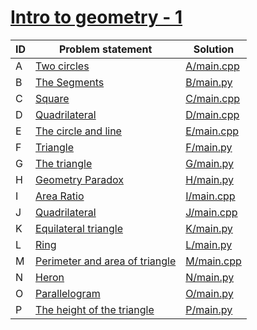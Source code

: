 # [Intro to geometry - 1](https://www.e-olymp.com/ru/contests/8947)



| ID | Problem statement                                                                         | Solution                 |
|----|-------------------------------------------------------------------------------------------|--------------------------|
| A  | [Two circles](https://www.e-olymp.com/en/contests/8947/problems/77331)                    | [A/main.cpp](A/main.cpp) |
| B  | [The Segments](https://www.e-olymp.com/en/contests/8947/problems/77332)                   | [B/main.py](B/main.py)   |
| C  | [Square](https://www.e-olymp.com/en/contests/8947/problems/77333)                         | [C/main.cpp](C/main.cpp) |
| D  | [Quadrilateral](https://www.e-olymp.com/en/contests/8947/problems/77334)                  | [D/main.cpp](D/main.cpp) |
| E  | [The circle and line](https://www.e-olymp.com/ru/contests/8947/problems/77335)            | [E/main.cpp](E/main.cpp) |
| F  | [Triangle](https://www.e-olymp.com/en/contests/8947/problems/77336)                       | [F/main.py](F/main.py)   |
| G  | [The triangle](https://www.e-olymp.com/en/contests/8947/problems/77337)                   | [G/main.py](G/main.py)   |
| H  | [Geometry Paradox](https://www.e-olymp.com/en/contests/8947/problems/77338)               | [H/main.py](H/main.py)   |
| I  | [Area Ratio](https://www.e-olymp.com/en/contests/8947/problems/77339)                     | [I/main.cpp](I/main.cpp) |
| J  | [Quadrilateral](https://www.e-olymp.com/en/contests/8947/problems/77340)                  | [J/main.cpp](J/main.cpp) |
| K  | [Equilateral triangle](https://www.e-olymp.com/en/contests/8947/problems/77341)           | [K/main.py](K/main.py)   |
| L  | [Ring](https://www.e-olymp.com/en/contests/8947/problems/77342)                           | [L/main.py](L/main.py)   |
| M  | [Perimeter and area of triangle](https://www.e-olymp.com/en/contests/8947/problems/77343) | [M/main.cpp](M/main.cpp) |
| N  | [Heron](https://www.e-olymp.com/en/contests/8947/problems/77344)                          | [N/main.py](N/main.py)   |
| O  | [Parallelogram](https://www.e-olymp.com/en/contests/8947/problems/77345)                  | [O/main.py](O/main.py)   |
| P  | [The height of the triangle](https://www.e-olymp.com/en/contests/8947/problems/77346)     | [P/main.py](P/main.py)   |

